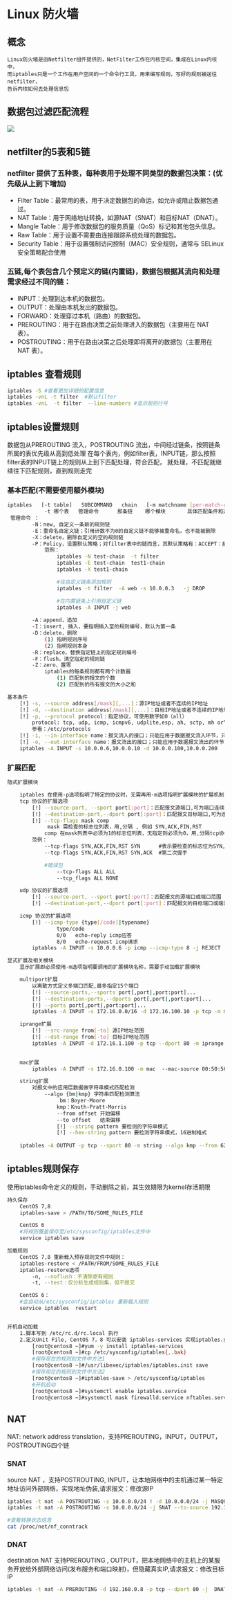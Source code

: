 # Linux 防火墙

## 概念
    Linux防火墙是由Netfilter组件提供的，NetFilter工作在内核空间，集成在Linux内核中，
    而iptables只是一个工作在用户空间的一个命令行工具，用来编写规则，写好的规则被送往netfilter，
    告诉内核如何去处理信息包

## 数据包过滤匹配流程

<img src="../images/iptables01.png">

## netfilter的5表和5链
### netfilter 提供了五种表，每种表用于处理不同类型的数据包决策：(优先级从上到下增加)
* Filter Table：最常用的表，用于决定数据包的命运，如允许或阻止数据包通过。
* NAT Table：用于网络地址转换，如源NAT（SNAT）和目标NAT（DNAT）。
* Mangle Table：用于修改数据包的服务质量（QoS）标记和其他包头信息。
* Raw Table：用于设置不需要由连接跟踪系统处理的数据包。
* Security Table：用于设置强制访问控制（MAC）安全规则，通常与 SELinux 安全策略配合使用
### 五链,每个表包含几个预定义的链(内置链)，数据包根据其流向和处理需求经过不同的链：
* INPUT：处理到达本机的数据包。
* OUTPUT：处理由本机发出的数据包。
* FORWARD：处理穿过本机（路由）的数据包。
* PREROUTING：用于在路由决策之前处理进入的数据包（主要用在 NAT 表）。
* POSTROUTING：用于在路由决策之后处理即将离开的数据包（主要用在 NAT 表）。

## iptables 查看规则
```bash
iptables -S #查看更加详细的配置信息
iptables -vnL -t filter  #默认filter
iptables -vnL  -t filter  --line-numbers #显示规则行号
```

## iptables设置规则
数据包从PREROUTING 流入，POSTROUTING 流出，中间经过链条，按照链条所属的表优先级从高到低处理
在每个表内，例如filter表，INPUT链，那么按照filter表的INPUT链上的规则从上到下匹配处理，符合匹配，
就处理，不匹配就继续往下匹配规则，直到规则走完

### 基本匹配(不需要使用额外模块)
```bash
iptables   [-t table]   SUBCOMMAND   chain   [-m matchname [per-match-options]]   -j targetname [per-target-options]
            -t 哪个表   管理命令      那条链    哪个模块       具体匹配条件和选项      处理动作      
 管理命令 ：
        -N：new, 自定义一条新的规则链
        -E：重命名自定义链；引用计数不为0的自定义链不能够被重命名，也不能被删除
        -X：delete，删除自定义的空的规则链
        -P：Policy，设置默认策略；对filter表中的链而言，其默认策略有：ACCEPT：接受, DROP：丢弃
            范例：
                iptables -N test-chain  -t filter
                iptables -E test-chain  test1-chain
                iptables -X test1-chain

                #往自定义链条添加规则
                iptables -t filter  -A web -s 10.0.0.3   -j DROP 

                #在内置链条上引用自定义链
                iptables -A INPUT -j web
        
        -A：append，追加
        -I：insert, 插入，要指明插入至的规则编号，默认为第一条
        -D：delete，删除
            (1) 指明规则序号
            (2) 指明规则本身
        -R：replace，替换指定链上的指定规则编号
        -F：flush，清空指定的规则链
        -Z：zero，置零
            iptables的每条规则都有两个计数器
                (1) 匹配到的报文的个数
                (2) 匹配到的所有报文的大小之和

基本条件
    [!] -s, --source address[/mask][,...]：源IP地址或者不连续的IP地址
    [!] -d, --destination address[/mask][,...]：目标IP地址或者不连续的IP地址
    [!] -p, --protocol protocol：指定协议，可使用数字如0（all）
        protocol: tcp, udp, icmp, icmpv6, udplite,esp, ah, sctp, mh or“all“
        参看：/etc/protocols
    [!] -i, --in-interface name：报文流入的接口；只能应用于数据报文流入环节，只应用于INPUT、FORWARD、PREROUTING链
    [!] -o, --out-interface name：报文流出的接口；只能应用于数据报文流出的环节，只应用于FORWARD、OUTPUT、POSTROUTING链
    iptables -A INPUT -s 10.0.0.6,10.0.0.10 -d 10.0.0.100,10.0.0.200  ! -p icmp -i eth0 -j REJECT

```

### 扩展匹配
```bash
隐式扩展模块

    iptables 在使用-p选项指明了特定的协议时，无需再用-m选项指明扩展模块的扩展机制，不需要手动加载扩展模块
    tcp 协议的扩展选项
        [!] --source-port, --sport port[:port]：匹配报文源端口,可为端口连续范围
        [!] --destination-port,--dport port[:port]：匹配报文目标端口,可为连续范围
        [!] --tcp-flags mask comp
             mask 需检查的标志位列表，用,分隔 , 例如 SYN,ACK,FIN,RST
            comp 在mask列表中必须为1的标志位列表，无指定则必须为0，用,分隔tcp协议的扩展选项
        范例：
            --tcp-flags SYN,ACK,FIN,RST SYN      #表示要检查的标志位为SYN,ACK,FIN,RST四个，其中SYN必须为1，余下的必须为0，第一次握手
            --tcp-flags SYN,ACK,FIN,RST SYN,ACK  #第二次握手

            #错误包
                --tcp-flags ALL ALL  
                --tcp_flags ALL NONE

    udp 协议的扩展选项
        [!] --source-port, --sport port[:port]：匹配报文的源端口或端口范围
        [!] --destination-port,--dport port[:port]：匹配报文的目标端口或端口范围

    icmp 协议的扩展选项
        [!] --icmp-type {type[/code]|typename}
                type/code
                0/0   echo-reply icmp应答
                8/0   echo-request icmp请求 
        iptables -A INPUT -s 10.0.0.6 -p icmp --icmp-type 8 -j REJECT 

显式扩展及相关模块
    显示扩展即必须使用-m选项指明要调用的扩展模块名称，需要手动加载扩展模块

    multiport扩展
        以离散方式定义多端口匹配,最多指定15个端口
        [!] --source-ports,--sports port[,port|,port:port]...
        [!] --destination-ports,--dports port[,port|,port:port]...
        [!] --ports port[,port|,port:port]...
        iptables -A INPUT -s 172.16.0.0/16 -d 172.16.100.10 -p tcp -m multiport --dports 20:22,80 -j ACCEPT

    iprange扩展
        [!] --src-range from[-to] 源IP地址范围
        [!] --dst-range from[-to] 目标IP地址范围
        iptables -A INPUT -d 172.16.1.100 -p tcp --dport 80 -m iprange --src-range  172.16.1.5-172.16.1.10 -j DROP

    
    mac扩展
        iptables -A INPUT -s 172.16.0.100 -m mac  --mac-source 00:50:56:12:34:56 -j ACCEPT

    string扩展
        对报文中的应用层数据做字符串模式匹配检测
            --algo {bm|kmp} 字符串匹配检测算法
                 bm：Boyer-Moore
                kmp：Knuth-Pratt-Morris
                --from offset 开始偏移
                --to offset   结束偏移
                [!] --string pattern 要检测的字符串模式
                [!] --hex-string pattern 要检测字符串模式，16进制格式
        
    iptables -A OUTPUT -p tcp --sport 80 -m string --algo kmp --from 62  --string   "google" -j REJECT
```

##  iptables规则保存
使用iptables命令定义的规则，手动删除之前，其生效期限为kernel存活期限


```bash
持久保存
    CentOS 7,8
    iptables-save > /PATH/TO/SOME_RULES_FILE

    CentOS 6 
    #将规则覆盖保存至/etc/sysconfig/iptables文件中
    service iptables save 

加载规则
    CentOS 7,8 重新载入预存规则文件中规则：
    iptables-restore < /PATH/FROM/SOME_RULES_FILE
    iptables-restore选项
        -n, --noflush：不清除原有规则
        -t, --test：仅分析生成规则集，但不提交

    CentOS 6：
    #会自动从/etc/sysconfig/iptables 重新载入规则
    service iptables  restart  


开机自动加载
    1.脚本写到 /etc/rc.d/rc.local 执行
    2.定义Unit File, CentOS 7，8 可以安装 iptables-services 实现iptables.service
        [root@centos8 ~]#yum -y install iptables-services
        [root@centos8 ~]#cp /etc/sysconfig/iptables{,.bak}
        #保存现在的规则到文件中方法1
        [root@centos8 ~]#/usr/libexec/iptables/iptables.init save
        #保存现在的规则到文件中方法2
        [root@centos8 ~]#iptables-save > /etc/sysconfig/iptables
        #开机启动
        [root@centos8 ~]#systemctl enable iptables.service    
        [root@centos8 ~]#systemctl mask firewalld.service nftables.service
```

## NAT
NAT: network address translation，支持PREROUTING，INPUT，OUTPUT，POSTROUTING四个链

### SNAT
source NAT ，支持POSTROUTING, INPUT，让本地网络中的主机通过某一特定地址访问外部网络，实现地址伪装,请求报文：修改源IP
```bash
iptables -t nat -A POSTROUTING -s 10.0.0.0/24 ! -d 10.0.0.0/24 -j MASQUERADE  #公网不固定
iptables -t nat -A POSTROUTING -s 10.0.0.0/24 -j SNAT --to-source 192.168.0.8 #公网固定

#查看转换状态信息
cat /proc/net/nf_conntrack
```

### DNAT
destination NAT 支持PREROUTING , OUTPUT，把本地网络中的主机上的某服务开放给外部网络访问(发布服务和端口映射)，但隐藏真实IP,请求报文：修改目标IP
```bash
iptables -t nat -A PREROUTING -d 192.168.0.8 -p tcp --dport 80 -j  DNAT --to-destination 10.0.0.7:8080

```


